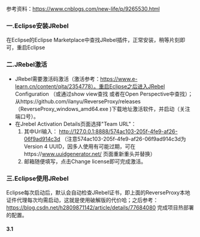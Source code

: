 参考资料：https://www.cnblogs.com/new-life/p/9265530.html

### 一.Eclipse安装JRebel
在Eclipse的Eclipse Marketplace中查找JRebel插件，正常安装，稍等片刻即可，重启Eclipse

### 二.JRebel激活
- JRebel需要激活码激活（激活参考：https://www.e-learn.cn/content/qita/2354778）。重启Eclipse之后进入JRebel Configuration （或通过show view查找 或者在Open Perspective中查找）；从https://github.com/ilanyu/ReverseProxy/releases（ReverseProxy_windows_amd64.exe
)下载地址激活软件，并启动（关注端口号）。
- 在Jrebel Activation Details页面选择"Team URL"：
  1. 其中Url输入： http://127.0.0.1:8888/574ac103-205f-4fe9-af26-06f9ad914c3d （注意574ac103-205f-4fe9-af26-06f9ad914c3d为Version 4 UUID，因多人使用有可能过期，可在https://www.uuidgenerator.net/ 页面重新重头并替换）
  2. 邮箱随便填写，点击Change license即可完成激活。 

### 三.Eclipse使用JRebel
Eclipse每次启动后，默认会自动检查JRebel证书，即上面的ReverseProxy本地证件代理每次均需启动，这就是使用破解版的代价哈；之后参考：https://blog.csdn.net/h2809871142/article/details/77684080 完成项目热部署的配置。
#### 3.1 


